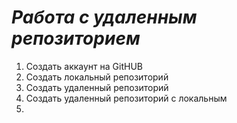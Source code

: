 # ***Работа с удаленным репозиторием***

1. Создать аккаунт на GitHUB
2. Создать локальный репозиторий
3. Создать удаленный репозиторий
4. Создать удаленный репозиторий с локальным
5. 
